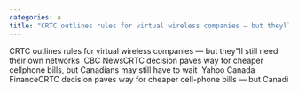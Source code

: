 ```yaml
---
categories: a
title: "CRTC outlines rules for virtual wireless companies — but theyll still need their own networks  CBC News"
---
```

CRTC outlines rules for virtual wireless companies — but they"ll still need their own networks&nbsp;&nbsp;CBC NewsCRTC decision paves way for cheaper cellphone bills, but Canadians may still have to wait&nbsp;&nbsp;Yahoo Canada FinanceCRTC decision paves way for cheaper cell-phone bills — but Canadi